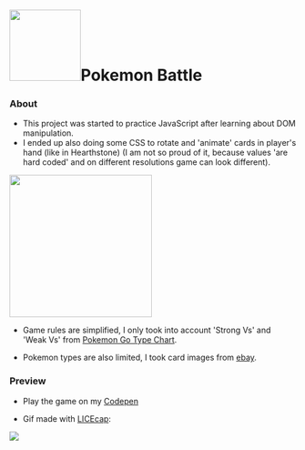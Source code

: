 # <img src="https://media.giphy.com/media/AFdcYElkoNAUE/giphy.gif?cid=790b761170a24477f134b20ed2311d12338d8374490d77cf&rid=giphy.gif" width="125px">Pokemon Battle

### About
* This project was started to practice JavaScript after learning about DOM manipulation.
* I ended up also doing some CSS to rotate and 'animate' cards in player's hand (like in Hearthstone) (I am not so proud of it, because values 'are hard coded' and on different resolutions game can look different).

<a href="https://html5gamedevelopment.com/hearthstone-card-effect-in-css/" target="_blank"> <img src="https://html5gamedevelopment.com/wp-content/uploads/2017/10/Hearthstone-card-effect-in-CSS-tweet-screenshot.png" width="250px"> </a>

* Game rules are simplified, I only took into account 'Strong Vs' and 'Weak Vs' from <a href="https://www.vg247.com/pokemon-go-type-chart-strength-weakness-effectiveness-counters" target="_blank">Pokemon Go Type Chart</a>.

* Pokemon types are also limited, I took card images from <a href="https://www.ebay.com/itm/254769583675?_trkparms=ispr%3D1&hash=item3b5173563b:g:r2oAAOSwutVfpBW2&amdata=enc%3AAQAGAAACkPYe5NmHp%252B2JMhMi7yxGiTJkPrKr5t53CooMSQt2orsSg3Ye8yTWgOW7pmE1t838doO7IH3BaOornLWe3ahgYQhLOQJP00MSVZpsJaF0hOH1xp9DweMDCPsRb%252BAw6EnvJ2kkbsZV9cWKGvRh0TXk7aD5dYlxEpEjA590lv1%252ByHum%252Fa0jEou6DHNj%252BrpBroL6%252BugupZbYaGap9TjmC4aRk8CHX1oiDQdVTrg0QlSFvB8Bl%252FH4UWMx5UABXl%252BK8HQX74QNEEu44rI%252BOT%252BVV5eswsqwJZOkhT2psWaY%252FMjDqQA7ZRk1Y2Z8TXkC8VCrTcU3qRJfEH7TthfSdHg6BMk27QiQ5VjA%252BHJ7U%252Fbltm4rgWGJtSxgX4xYChW3r3PXvW2Q3BDG9D8NfcE9qkNr0wNaT6aYUUK6Oqtto%252B8u2pWat4jUpFuCgosx1aIJ%252Fe%252BEYnPFFJF3TcshVpc3WulDD%252FKZCI%252Fwkeg92UrYszGc8pDg2yW1ct7SfFNdRmjwc6e051FAYRRzUY9AkYIxKSSsqprGv2YuQIF1YQKEiUDhHI%252BzprJWGUc061%252BPt9BS06Xmfc8Vdp4Pt%252F%252B0zz1Wzx%252FbpIdMDSGXqKN%252FfHFSa7ysC9U%252BGj3B0uikGl%252FwKhz1oxLjJBH3qDZq2DEVNeoCBuIYA2WJsetJ5nlwnKW3w3hccVudoxx%252BpFT2CKLnb7AdhALcUMM0gcTdTWHelvajG%252F%252FcMUMoOmuPlOShbO9iEoFfy8R9TlBssueFnDA3KPlu6az3lGs7PC9jVSkB5uoAR8r4Cfpyu3FngKXfuRaidlkNOKWGofQG2dJT2KtS32l%252BrD3qt9Axu28Wpa4WucYnuV%252FPkLo12aI%252FMJO60i876bEeeEbn4ZH1%7Campid%3APL_CLK%7Cclp%3A2334524" target="_blank">ebay</a>.

### Preview

* Play the game on my  <a href="https://codepen.io/zakrzewskib/pen/qBmYwyx">Codepen</a>

* Gif made with <a href="https://www.cockos.com/licecap/" target="_blank">LICEcap</a>:

<img src="https://github.com/zakrzewskib/Pokemon-Battle/blob/master/screenshots/preview.gif">

